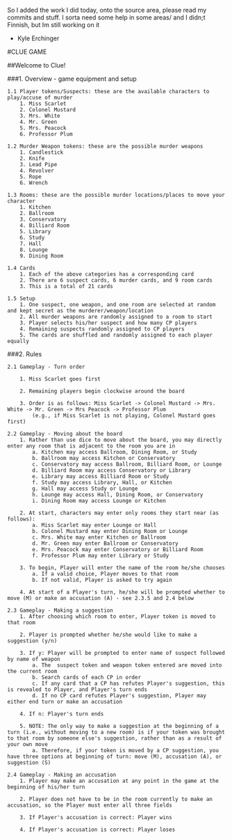 So I added the work I did today, onto the source area, please read my commits and stuff. I sorta need some help in some areas/ and I didn;t Finnish, but Im still working on it
 
- Kyle Erchinger


#CLUE GAME

##Welcome to Clue!

###1. Overview - game equipment and setup

	1.1 Player tokens/Suspects: these are the available characters to play/accuse of murder  
		1. Miss Scarlet   
		2. Colonel Mustard   
		3. Mrs. White   
		4. Mr. Green  
		5. Mrs. Peacock   
		6. Professor Plum   

	1.2 Murder Weapon tokens: these are the possible murder weapons  
		1. Candlestick  
		2. Knife  
		3. Lead Pipe  
		4. Revolver  
		5. Rope  
		6. Wrench  

	1.3 Rooms: these are the possible murder locations/places to move your character  
		1. Kitchen   
		2. Ballroom  
		3. Conservatory   
		4. Billiard Room  
		5. Library  
		6. Study  
		7. Hall  
		8. Lounge   
		9. Dining Room  

	1.4 Cards  
		1. Each of the above categories has a corresponding card  
		2. There are 6 suspect cards, 6 murder cards, and 9 room cards  
		3. This is a total of 21 cards  

	1.5 Setup
		1. One suspect, one weapon, and one room are selected at random and kept secret as the murderer/weapon/location
		2. All murder weapons are randomly assigned to a room to start
		3. Player selects his/her suspect and how many CP players
		4. Remaining suspects randomly assigned to CP players
		5. The cards are shuffled and randomly assigned to each player equally

###2. Rules

	2.1 Gameplay - Turn order

		1. Miss Scarlet goes first

		2. Remaining players begin clockwise around the board

		3. Order is as follows: Miss Scarlet -> Colonel Mustard -> Mrs. White -> Mr. Green -> Mrs Peacock -> Professor Plum
			(e.g., if Miss Scarlet is not playing, Colonel Mustard goes first) 

	2.2 Gameplay - Moving about the board
		1. Rather than use dice to move about the board, you may directly enter any room that is adjacent to the room you are in
			a. Kitchen may access Ballroom, Dining Room, or Study
			b. Ballroom may access Kitchen or Conservatory
			c. Conservatory may access Ballroom, Billiard Room, or Lounge
			d. Billiard Room may access Conservatory or Library
			e. Library may access Billiard Room or Study
			f. Study may access Library, Hall, or Kitchen
			g. Hall may access Study or Lounge
			h. Lounge may access Hall, Dining Room, or Conservatory
			i. Dining Room may access Lounge or Kitchen

		2. At start, characters may enter only rooms they start near (as follows):
			a. Miss Scarlet may enter Lounge or Hall
			b. Colonel Mustard may enter Dining Room or Lounge
			c. Mrs. White may enter Kitchen or Ballroom
			d. Mr. Green may enter Ballroom or Conservatory
			e. Mrs. Peacock may enter Conservatory or Billiard Room
			f. Professor Plum may enter Library or Study

		3. To begin, Player will enter the name of the room he/she chooses
			a. If a valid choice, Player moves to that room
			b. If not valid, Player is asked to try again

		4. At start of a Player's turn, he/she will be prompted whether to move (M) or make an accusation (A) - see 2.3.5 and 2.4 below

	2.3 Gameplay - Making a suggestion
		1. After choosing which room to enter, Player token is moved to that room

		2. Player is prompted whether he/she would like to make a suggestion (y/n)

		3. If y: Player will be prompted to enter name of suspect followed by name of weapon
			a. The  suspect token and weapon token entered are moved into the current room
			b. Search cards of each CP in order
			c. If any card that a CP has refutes Player's suggestion, this is revealed to Player, and Player's turn ends
			d. If no CP card refutes Player's suggestion, Player may either end turn or make an accusation

		4. If n: Player's turn ends

		5. NOTE: The only way to make a suggestion at the beginning of a turn (i.e., without moving to a new room) is if your token was brought to that room by someone else's suggestion, rather than as a result of your own move
			a. Therefore, if your token is moved by a CP suggestion, you have three options at beginning of turn: move (M), accusation (A), or suggestion (S)

	2.4 Gameplay - Making an accusation
		1. Player may make an accusation at any point in the game at the beginning of his/her turn

		2. Player does not have to be in the room currently to make an accusation, so the Player must enter all three fields

		3. If Player's accusation is correct: Player wins

		4. If Player's accusation is correct: Player loses